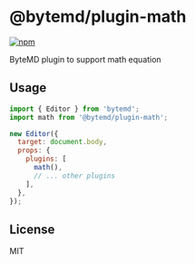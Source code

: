 # @bytemd/plugin-math

[![npm](https://img.shields.io/npm/v/@bytemd/plugin-math.svg)](https://npm.im/@bytemd/plugin-math)

ByteMD plugin to support math equation

## Usage

```js
import { Editor } from 'bytemd';
import math from '@bytemd/plugin-math';

new Editor({
  target: document.body,
  props: {
    plugins: [
      math(),
      // ... other plugins
    ],
  },
});
```

## License

MIT

